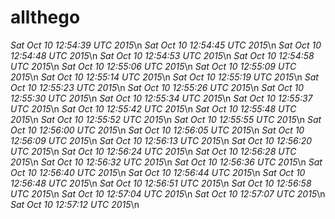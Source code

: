 # allthego
*Sat Oct 10 12:54:39 UTC 2015*\n
*Sat Oct 10 12:54:45 UTC 2015*\n
*Sat Oct 10 12:54:48 UTC 2015*\n
*Sat Oct 10 12:54:53 UTC 2015*\n
*Sat Oct 10 12:54:58 UTC 2015*\n
*Sat Oct 10 12:55:06 UTC 2015*\n
*Sat Oct 10 12:55:09 UTC 2015*\n
*Sat Oct 10 12:55:14 UTC 2015*\n
*Sat Oct 10 12:55:19 UTC 2015*\n
*Sat Oct 10 12:55:23 UTC 2015*\n
*Sat Oct 10 12:55:26 UTC 2015*\n
*Sat Oct 10 12:55:30 UTC 2015*\n
*Sat Oct 10 12:55:34 UTC 2015*\n
*Sat Oct 10 12:55:37 UTC 2015*\n
*Sat Oct 10 12:55:42 UTC 2015*\n
*Sat Oct 10 12:55:48 UTC 2015*\n
*Sat Oct 10 12:55:52 UTC 2015*\n
*Sat Oct 10 12:55:55 UTC 2015*\n
*Sat Oct 10 12:56:00 UTC 2015*\n
*Sat Oct 10 12:56:05 UTC 2015*\n
*Sat Oct 10 12:56:09 UTC 2015*\n
*Sat Oct 10 12:56:13 UTC 2015*\n
*Sat Oct 10 12:56:20 UTC 2015*\n
*Sat Oct 10 12:56:24 UTC 2015*\n
*Sat Oct 10 12:56:28 UTC 2015*\n
*Sat Oct 10 12:56:32 UTC 2015*\n
*Sat Oct 10 12:56:36 UTC 2015*\n
*Sat Oct 10 12:56:40 UTC 2015*\n
*Sat Oct 10 12:56:44 UTC 2015*\n
*Sat Oct 10 12:56:48 UTC 2015*\n
*Sat Oct 10 12:56:51 UTC 2015*\n
*Sat Oct 10 12:56:58 UTC 2015*\n
*Sat Oct 10 12:57:04 UTC 2015*\n
*Sat Oct 10 12:57:07 UTC 2015*\n
*Sat Oct 10 12:57:12 UTC 2015*\n
